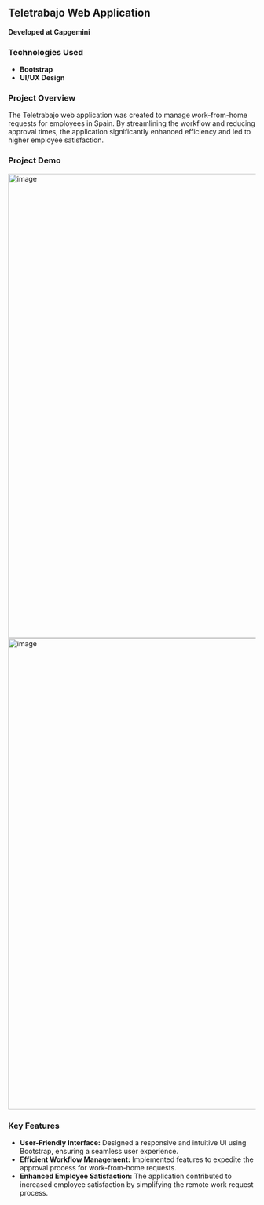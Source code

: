 ## Teletrabajo Web Application

**Developed at Capgemini**

### Technologies Used
- **Bootstrap**
- **UI/UX Design**

### Project Overview
The Teletrabajo web application was created to manage work-from-home requests for employees in Spain. By streamlining the workflow and reducing approval times, the application significantly enhanced efficiency and led to higher employee satisfaction.

### Project Demo 

<img width="946" alt="image" src="https://github.com/123Akshat/Spain-CG/assets/103346687/570f9ac5-82fa-4d14-9db7-2d8bfb093922">

<img width="959" alt="image" src="https://github.com/123Akshat/Spain-CG/assets/103346687/01dac3fd-0bd7-4fd4-af98-d81380d96c6c">



### Key Features
- **User-Friendly Interface:** Designed a responsive and intuitive UI using Bootstrap, ensuring a seamless user experience.
- **Efficient Workflow Management:** Implemented features to expedite the approval process for work-from-home requests.
- **Enhanced Employee Satisfaction:** The application contributed to increased employee satisfaction by simplifying the remote work request process.
